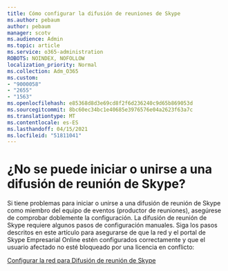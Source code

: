 ```yaml
---
title: Cómo configurar la difusión de reuniones de Skype
ms.author: pebaum
author: pebaum
manager: scotv
ms.audience: Admin
ms.topic: article
ms.service: o365-administration
ROBOTS: NOINDEX, NOFOLLOW
localization_priority: Normal
ms.collection: Adm_O365
ms.custom:
- "9000058"
- "2655"
- "1563"
ms.openlocfilehash: e85368d8d3e69cd8f2f6d236240c9d65b869053d
ms.sourcegitcommit: 8bc60ec34bc1e40685e3976576e04a2623f63a7c
ms.translationtype: MT
ms.contentlocale: es-ES
ms.lasthandoff: 04/15/2021
ms.locfileid: "51811041"
---
```

# <a name="cant-start-or-join-a-skype-meeting-broadcast"></a>¿No se puede iniciar o unirse a una difusión de reunión de Skype?

Si tiene problemas para iniciar o unirse a una difusión de reunión de Skype como miembro del equipo de eventos (productor de reuniones), asegúrese de comprobar doblemente la configuración. La difusión de reunión de Skype requiere algunos pasos de configuración manuales. Siga los pasos descritos en este artículo para asegurarse de que la red y el portal de Skype Empresarial Online estén configurados correctamente y que el usuario afectado no esté bloqueado por una licencia en conflicto:

[Configurar la red para Difusión de reunión de Skype](https://docs.microsoft.com/SkypeForBusiness/set-up-your-network-for-skype-meeting-broadcast/set-up-your-network-for-skype-meeting-broadcast)